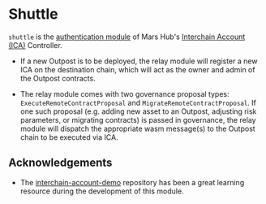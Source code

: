# Shuttle

`shuttle` is the [authentication module](https://ibc.cosmos.network/main/apps/interchain-accounts/auth-modules.html) of Mars Hub's [Interchain Account (ICA)](https://github.com/cosmos/ibc/blob/main/spec/app/ics-027-interchain-accounts/README.md) Controller.

- If a new Outpost is to be deployed, the relay module will register a new ICA on the destination chain, which will act as the owner and admin of the Outpost contracts.

- The relay module comes with two governance proposal types: `ExecuteRemoteContractProposal` and `MigrateRemoteContractProposal`. If one such proposal (e.g. adding new asset to an Outpost, adjusting risk parameters, or migrating contracts) is passed in governance, the relay module will dispatch the appropriate wasm message(s) to the Outpost chain to be executed via ICA.

## Acknowledgements

- The [interchain-account-demo](https://github.com/cosmos/interchain-accounts-demo) repository has been a great learning resource during the development of this module.
